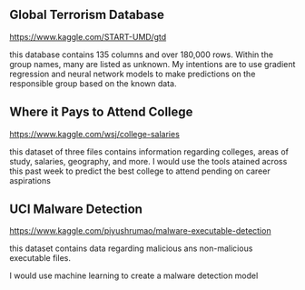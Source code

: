 ## Global Terrorism Database

https://www.kaggle.com/START-UMD/gtd

this database contains 135 columns and over 180,000 rows. Within the group names, many are listed as unknown. My intentions are to use gradient regression and neural network models to make predictions on the responsible group based on the known data. 

## Where it Pays to Attend College

https://www.kaggle.com/wsj/college-salaries

this dataset of three files contains information regarding colleges, areas of study, salaries, geography, and more. I would use the tools atained across this past week to predict the  best college to attend pending on career aspirations 


## UCI Malware Detection

https://www.kaggle.com/piyushrumao/malware-executable-detection

this dataset contains data regarding malicious ans non-malicious executable files. 

I would use machine learning to create a malware detection model



